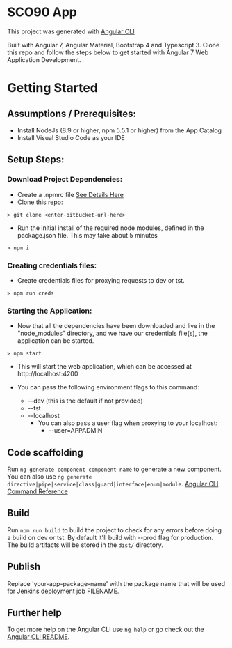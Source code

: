 # SCO90 App

This project was generated with [Angular CLI](https://github.com/angular/angular-cli)

Built with Angular 7, Angular Material, Bootstrap 4 and Typescript 3.
Clone this repo and follow the steps below to get started with Angular 7 Web Application Development.

# Getting Started

## Assumptions / Prerequisites:
* Install NodeJs (8.9 or higher, npm 5.5.1 or higher) from the App Catalog
* Install  Visual Studio Code as your IDE

## Setup Steps:

### Download Project Dependencies:
* Create a .npmrc file [See Details Here](https://docs.npmjs.com/files/npmrc.html)
* Clone this repo:
```
> git clone <enter-bitbucket-url-here>
```
* Run the initial install of the required node modules, defined in the package.json file.  This may take about 5 minutes

```
> npm i
```
### Creating credentials files:

* Create credentials files for proxying requests to dev or tst.

```
> npm run creds
```

### Starting the Application:

* Now that all the dependencies have been downloaded and live in the "node_modules" directory, and we have our credentials file(s), the application can be started.

```
> npm start
```
* This will start the web application, which can be accessed at http://localhost:4200

* You can pass the following environment flags to this command:
    * --dev    (this is the default if not provided)
    * --tst
    * --localhost
        * You can also pass a user flag when proxying to your localhost:
            * --user=APPADMIN

## Code scaffolding

Run `ng generate component component-name` to generate a new component. You can also use `ng generate directive|pipe|service|class|guard|interface|enum|module`.
[Angular CLI Command Reference](https://angular.io/cli)

## Build

Run `npm run build` to build the project to check for any errors before doing a build on dev or tst. By default it'll build with --prod flag for production. The build artifacts will be stored in the `dist/` directory.

## Publish

Replace 'your-app-package-name'  with the package name that will be used for Jenkins deployment job FILENAME.

## Further help

To get more help on the Angular CLI use `ng help` or go check out the [Angular CLI README](https://github.com/angular/angular-cli/blob/master/README.md).
